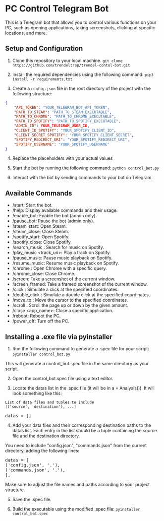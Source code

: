 # PC Control Telegram Bot

This is a Telegram bot that allows you to control various functions on your PC, such as opening applications, taking screenshots, clicking at specific locations, and more.

## Setup and Configuration

1. Clone this repository to your local machine. `git clone https://github.com/trendeltrep/trendel-contol-bot.git`

2. Install the required dependencies using the following command: `pip3 install -r requirements.txt`

3. Create a `config.json` file in the root directory of the project with the following structure:

```json
{
    "API_TOKEN": "YOUR_TELEGRAM_BOT_API_TOKEN",
    "PATH_TO_STEAM": "PATH_TO_STEAM_EXECUTABLE",
    "PATH_TO_CHROME": "PATH_TO_CHROME_EXECUTABLE",
    "PATH_TO_SPOTIFY": "PATH_TO_SPOTIFY_EXECUTABLE",
    "ADMIN_ID": YOUR_TELEGRAM_USER_ID,
    "CLIENT_ID_SPOTIFY": "YOUR_SPOTIFY_CLIENT_ID",
    "CLIENT_SECRET_SPOTIFY": "YOUR_SPOTIFY_CLIENT_SECRET",
    "SPOTIFY_REDIRECT_URI": "YOUR_SPOTIFY_REDIRECT_URI",
    "SPOTIFY_USERNAME": "YOUR_SPOTIFY_USERNAME"
}
```

4. Replace the placeholders with your actual values

5. Start the bot by running the following command: `python control_bot.py`

6. Interact with the bot by sending commands to your bot on Telegram.

## Available Commands

- /start: Start the bot.
- /help: Display available commands and their usage.
- /enable_bot: Enable the bot (admin only).
- /pause_bot: Pause the bot (admin only).
- /steam_start: Open Steam.
- /steam_close: Close Steam.
- /spotify_start: Open Spotify.
- /spotify_close: Close Spotify.
- /search_music <query>: Search for music on Spotify.
- /play_music <track_uri>: Play a track on Spotify.
- /pause_music: Pause music playback on Spotify.
- /resume_music: Resume music playback on Spotify.
- /chrome <query>: Open Chrome with a specific query.
- /chrome_close: Close Chrome.
- /screen: Take a screenshot of the current window.
- /screen_framed: Take a framed screenshot of the current window.
- /click <x> <y>: Simulate a click at the specified coordinates.
- /double_click <x> <y>: Simulate a double click at the specified coordinates.
- /move_to <x> <y>: Move the cursor to the specified coordinates.
- /scroll <num>: Scroll the page up or down by the given amount.
- /close <app_name>: Close a specific application.
- /reboot: Reboot the PC.
- /power_off: Turn off the PC.

## Installing a .exe file via pyinstaller

1. Run the following command to generate a .spec file for your script: `pyinstaller control_bot.py`

This will generate a control_bot.spec file in the same directory as your script.

2. Open the control_bot.spec file using a text editor.

3. Locate the datas list in the .spec file (it will be in a = Analysis()). It will look something like this:

```
List of data files and tuples to include
[('source', 'destination'), ...]
```

<pre>
datas = []
</pre>

4. Add your data files and their corresponding destination paths to the datas list. Each entry in the list should be a tuple containing the source file and the destination directory.

You need to include "config.json", "commands.json" from the current directory, adding the following lines:

<pre>
datas = [
('config.json', '.'),
('commands.json', '.'),
],
</pre>

Make sure to adjust the file names and paths according to your project structure.

5. Save the .spec file.

6. Build the executable using the modified .spec file: `pyinstaller control_bot.spec`
